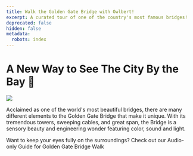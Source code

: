 ```yaml
---
title: Walk the Golden Gate Bridge with Owlbert!
excerpt: A curated tour of one of the country's most famous bridges!
deprecated: false
hidden: false
metadata:
  robots: index
---
```

# A New Way to See The City By the Bay 🌉

![](https://files.readme.io/3051f2f56c28a09870e9ce2b1f09254b40bfdc8bdddb1ea9f62449b11463d9a7-image.png)

Acclaimed as one of the world's most beautiful bridges, there are many different elements to the Golden Gate Bridge that make it unique. With its tremendous towers, sweeping cables, and great span, the Bridge is a sensory beauty and engineering wonder featuring color, sound and light.

Want to keep your eyes fully on the surroundings? Check out our Audio-only Guide for Golden Gate Bridge Walk
